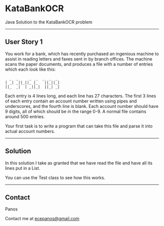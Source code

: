 # KataBankOCR
Java Solution to the KataBankOCR problem

-------------------------------------------------------------------------------
User Story 1
-------------------------------------------------------------------------------

You work for a bank, which has recently purchased an ingenious machine to
assist in reading letters and faxes sent in by branch offices. The machine
scans the paper documents, and produces a file with a number of entries which
each look like this:


	  _  _     _  _  _  _  _
	| _| _||_||_ |_   ||_||_|
	||_  _|  | _||_|  ||_| _|
		

Each entry is 4 lines long, and each line has 27 characters. The first 3
lines of each entry contain an account number written using pipes and
underscores, and the fourth line is blank. Each account number should have
9 digits, all of which should be in the range 0-9. A normal file contains
around 500 entries.

Your first task is to write a program that can take this file and parse it
into actual account numbers.

-------------------------------------------------------------------------------
Solution
-------------------------------------------------------------------------------
In this solution I take as granted that we have read the file and have all its
lines put in a List<String>.

You can use the Test class to see how this works.

-------------------------------------------------------------------------------
Contact
-------------------------------------------------------------------------------
Panos

Contact me at ecepanos@gmail.com